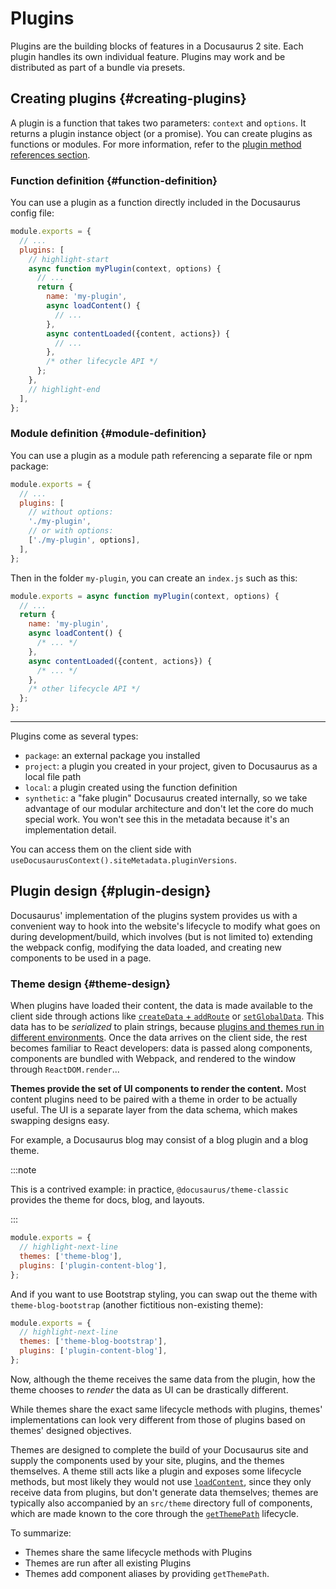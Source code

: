 # Plugins

Plugins are the building blocks of features in a Docusaurus 2 site. Each plugin handles its own individual feature. Plugins may work and be distributed as part of a bundle via presets.

## Creating plugins {#creating-plugins}

A plugin is a function that takes two parameters: `context` and `options`. It returns a plugin instance object (or a promise). You can create plugins as functions or modules. For more information, refer to the [plugin method references section](../api/plugin-methods/README.md).

### Function definition {#function-definition}

You can use a plugin as a function directly included in the Docusaurus config file:

```js title="docusaurus.config.js"
module.exports = {
  // ...
  plugins: [
    // highlight-start
    async function myPlugin(context, options) {
      // ...
      return {
        name: 'my-plugin',
        async loadContent() {
          // ...
        },
        async contentLoaded({content, actions}) {
          // ...
        },
        /* other lifecycle API */
      };
    },
    // highlight-end
  ],
};
```

### Module definition {#module-definition}

You can use a plugin as a module path referencing a separate file or npm package:

```js title="docusaurus.config.js"
module.exports = {
  // ...
  plugins: [
    // without options:
    './my-plugin',
    // or with options:
    ['./my-plugin', options],
  ],
};
```

Then in the folder `my-plugin`, you can create an `index.js` such as this:

```js title="my-plugin/index.js"
module.exports = async function myPlugin(context, options) {
  // ...
  return {
    name: 'my-plugin',
    async loadContent() {
      /* ... */
    },
    async contentLoaded({content, actions}) {
      /* ... */
    },
    /* other lifecycle API */
  };
};
```

---

<!-- You can view all plugins installed in your site using the [debug plugin's metadata panel](/__docusaurus/debug/metadata). -->

Plugins come as several types:

- `package`: an external package you installed
- `project`: a plugin you created in your project, given to Docusaurus as a local file path
- `local`: a plugin created using the function definition
- `synthetic`: a "fake plugin" Docusaurus created internally, so we take advantage of our modular architecture and don't let the core do much special work. You won't see this in the metadata because it's an implementation detail.

You can access them on the client side with `useDocusaurusContext().siteMetadata.pluginVersions`.

## Plugin design {#plugin-design}

Docusaurus' implementation of the plugins system provides us with a convenient way to hook into the website's lifecycle to modify what goes on during development/build, which involves (but is not limited to) extending the webpack config, modifying the data loaded, and creating new components to be used in a page.

### Theme design {#theme-design}

When plugins have loaded their content, the data is made available to the client side through actions like [`createData` + `addRoute`](../api/plugin-methods/lifecycle-apis.md#addRoute) or [`setGlobalData`](../api/plugin-methods/lifecycle-apis.md#setGlobalData). This data has to be _serialized_ to plain strings, because [plugins and themes run in different environments](./architecture.md). Once the data arrives on the client side, the rest becomes familiar to React developers: data is passed along components, components are bundled with Webpack, and rendered to the window through `ReactDOM.render`...

**Themes provide the set of UI components to render the content.** Most content plugins need to be paired with a theme in order to be actually useful. The UI is a separate layer from the data schema, which makes swapping designs easy.

For example, a Docusaurus blog may consist of a blog plugin and a blog theme.

:::note

This is a contrived example: in practice, `@docusaurus/theme-classic` provides the theme for docs, blog, and layouts.

:::

```js title="docusaurus.config.js"
module.exports = {
  // highlight-next-line
  themes: ['theme-blog'],
  plugins: ['plugin-content-blog'],
};
```

And if you want to use Bootstrap styling, you can swap out the theme with `theme-blog-bootstrap` (another fictitious non-existing theme):

```js title="docusaurus.config.js"
module.exports = {
  // highlight-next-line
  themes: ['theme-blog-bootstrap'],
  plugins: ['plugin-content-blog'],
};
```

Now, although the theme receives the same data from the plugin, how the theme chooses to _render_ the data as UI can be drastically different.

While themes share the exact same lifecycle methods with plugins, themes' implementations can look very different from those of plugins based on themes' designed objectives.

Themes are designed to complete the build of your Docusaurus site and supply the components used by your site, plugins, and the themes themselves. A theme still acts like a plugin and exposes some lifecycle methods, but most likely they would not use [`loadContent`](../api/plugin-methods/lifecycle-apis.md#loadContent), since they only receive data from plugins, but don't generate data themselves; themes are typically also accompanied by an `src/theme` directory full of components, which are made known to the core through the [`getThemePath`](../api/plugin-methods/extend-infrastructure.md#getThemePath) lifecycle.

To summarize:

- Themes share the same lifecycle methods with Plugins
- Themes are run after all existing Plugins
- Themes add component aliases by providing `getThemePath`.
